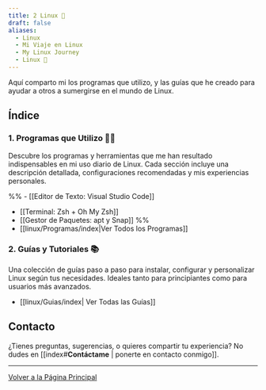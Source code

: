 ```yaml
---
title: 2 Linux 🐧
draft: false
aliases:
  - Linux
  - Mi Viaje en Linux
  - My Linux Journey
  - Linux 🐧
---
```


Aquí comparto mi los programas que utilizo, y las guías que he creado para ayudar a otros a sumergirse en el mundo de Linux.

## Índice

### 1. Programas que Utilizo 🧑‍💻
Descubre los programas y herramientas que me han resultado indispensables en mi uso diario de Linux. Cada sección incluye una descripción detallada, configuraciones recomendadas y mis experiencias personales.

%% - [[Editor de Texto: Visual Studio Code]]
- [[Terminal: Zsh + Oh My Zsh]]
- [[Gestor de Paquetes: apt y Snap]] %%
- [[linux/Programas/index|Ver Todos los Programas]]

### 2. Guías y Tutoriales 📚
Una colección de guías paso a paso para instalar, configurar y personalizar Linux según tus necesidades. Ideales tanto para principiantes como para usuarios más avanzados.

- [[linux/Guias/index| Ver Todas las Guías]]


## Contacto

¿Tienes preguntas, sugerencias, o quieres compartir tu experiencia? No dudes en [[index#**Contáctame** | ponerte en contacto conmigo]].

---

[Volver a la Página Principal](../index.md)
